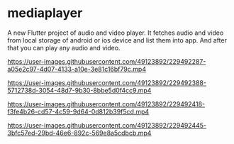 # mediaplayer

A new Flutter project of audio and video player. It fetches audio and video from local storage of android or ios device and list them into app. And after that you can play any audio and video. 



https://user-images.githubusercontent.com/49123892/229492287-a05e2c97-4d07-4133-a10e-3e81c16bf79c.mp4



https://user-images.githubusercontent.com/49123892/229492388-5712738d-3054-48d7-9b30-8bbe5d0f4cc9.mp4


https://user-images.githubusercontent.com/49123892/229492418-f3fe4b26-cd57-4c59-9d64-0d812b39f5cd.mp4



https://user-images.githubusercontent.com/49123892/229492445-3bfc57ed-29bd-46e6-892c-569e8a5cdbcb.mp4



